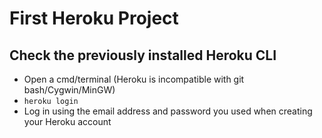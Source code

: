 # First Heroku Project
## Check the previously installed Heroku CLI
 - Open a cmd/terminal (Heroku is incompatible with git bash/Cygwin/MinGW)
 - `heroku login`
 - Log in using the email address and password you used when creating your Heroku account